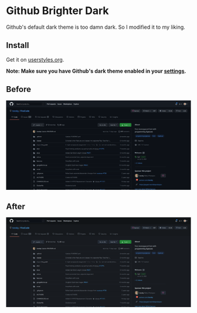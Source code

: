 # Github Brighter Dark

Github's default dark theme is too damn dark. So I modified it to my liking.

## Install

Get it on [userstyles.org](https://userstyles.org/styles/195863/).

**Note: Make sure you have Github's dark theme enabled in your [settings](https://github.com/settings/appearance).**

## Before
![before](images/before.png)

## After
![after](images/after.png)
